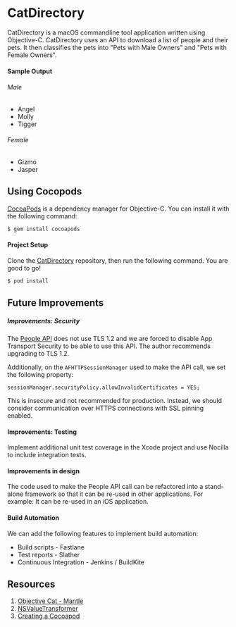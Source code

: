 # CatDirectory
CatDirectory is a macOS commandline tool application written using Objective-C. CatDirectory uses an API to download a list of people and their pets. It then classifies the pets into "Pets with Male Owners" and "Pets with Female Owners".

#### Sample Output

###### Male
* Angel
* Molly
* Tigger

###### Female
* Gizmo
* Jasper

## Using Cocopods
[CocoaPods](http://cocoapods.org) is a dependency manager for Objective-C. You can install it with the following command:

```bash
$ gem install cocoapods
```

#### Project Setup

Clone the [CatDirectory](https://github.com/sangeetavishwanath/CatDirectory/) repository, then run the following command. You are good to go!

```bash
$ pod install
```

## Future Improvements

##### Improvements: Security
The [People API](http://agl-developer-test.azurewebsites.net/) does not use TLS 1.2 and we are forced to disable App Transport Security to be able to use this API. The author recommends upgrading to TLS 1.2.

Additionally, on the `AFHTTPSessionManager` used to make the API call, we set the following property:
```objc
sessionManager.securityPolicy.allowInvalidCertificates = YES;
```
This is insecure and not recommended for production. Instead, we should consider communication over HTTPS connections with SSL pinning enabled.

#### Improvements: Testing
Implement additional unit test coverage in the Xcode project and use Nocilla to include integration tests.

#### Improvements in design
The code used to make the People API call can be refactored into a stand-alone framework so that it can be re-used in other applications. For example: It can be re-used in an iOS application.

#### Build Automation
We can add the following features to implement build automation:
* Build scripts - Fastlane
* Test reports - Slather
* Continuous Integration - Jenkins / BuildKite

## Resources
1. [Objective Cat - Mantle](http://www.objc.at/mantle)
2. [NSValueTransformer](http://nshipster.com/nsvaluetransformer/)
3. [Creating a Cocoapod](http://lafosca.cat/create-a-cocoapods-of-your-library/)
